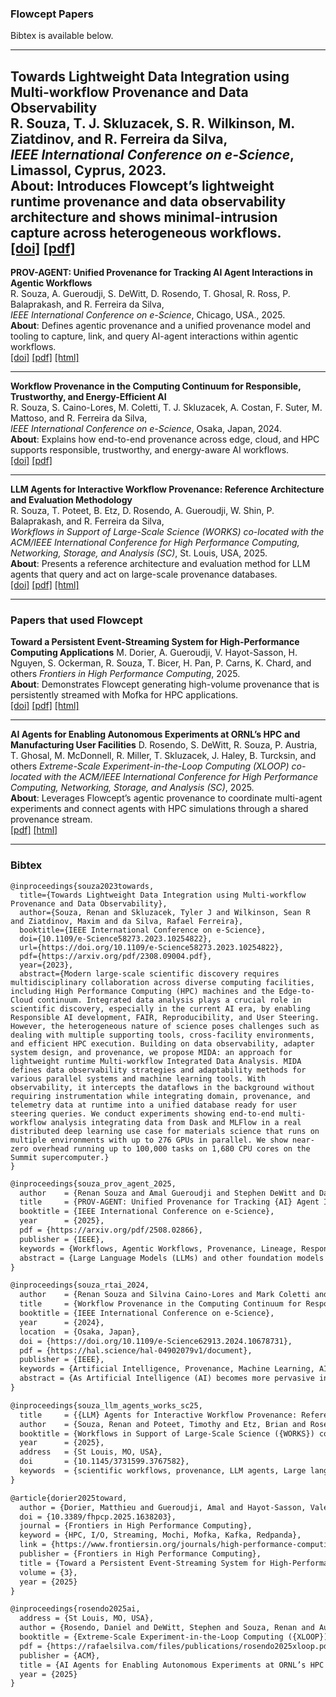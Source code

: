 
### Flowcept Papers

Bibtex is available below.

---

**Towards Lightweight Data Integration using Multi-workflow Provenance and Data Observability**  
R. Souza, T. J. Skluzacek, S. R. Wilkinson, M. Ziatdinov, and R. Ferreira da Silva,  
*IEEE International Conference on e-Science*, Limassol, Cyprus, 2023.  <br/>
**About**: Introduces Flowcept’s lightweight runtime provenance and data observability architecture and shows minimal-intrusion capture across heterogeneous workflows. <br/>
[[doi]](https://doi.org/10.1109/e-Science58273.2023.10254822)
[[pdf]](https://arxiv.org/pdf/2308.09004.pdf)  
---

**PROV-AGENT: Unified Provenance for Tracking AI Agent Interactions in Agentic Workflows**  
R. Souza, A. Gueroudji, S. DeWitt, D. Rosendo, T. Ghosal, R. Ross, P. Balaprakash, and R. Ferreira da Silva,  
*IEEE International Conference on e-Science*, Chicago, USA., 2025. <br/>
**About**: Defines agentic provenance and a unified provenance model and tooling to capture, link, and query AI-agent interactions within agentic workflows. </br>
[[doi]](https://doi.org/10.1109/eScience65000.2025.00093) 
[[pdf]](https://arxiv.org/pdf/2508.02866)
[[html]](https://arxiv.org/html/2508.02866v3) <br/>


---

**Workflow Provenance in the Computing Continuum for Responsible, Trustworthy, and Energy-Efficient AI**  
R. Souza, S. Caino-Lores, M. Coletti, T. J. Skluzacek, A. Costan, F. Suter, M. Mattoso, and R. Ferreira da Silva,  
*IEEE International Conference on e-Science*, Osaka, Japan, 2024. <br/>
**About**: Explains how end-to-end provenance across edge, cloud, and HPC supports responsible, trustworthy, and energy-aware AI workflows. <br/>
[[doi]](https://doi.org/10.1109/e-Science62913.2024.10678731) 
[[pdf]](https://hal.science/hal-04902079v1/document) <br/>


---

**LLM Agents for Interactive Workflow Provenance: Reference Architecture and Evaluation Methodology**  
R. Souza, T. Poteet, B. Etz, D. Rosendo, A. Gueroudji, W. Shin, P. Balaprakash, and R. Ferreira da Silva,  
*Workflows in Support of Large-Scale Science (WORKS) co-located with the ACM/IEEE International Conference for High Performance Computing, Networking, Storage, and Analysis (SC)*, St. Louis, USA, 2025.  
**About**: Presents a reference architecture and evaluation method for LLM agents that query and act on large-scale provenance databases. </br>
[[doi]](https://doi.org/10.1145/3731599.3767582) 
[[pdf]](https://arxiv.org/pdf/2509.13978)
[[html]](https://arxiv.org/html/2509.13978)


--- 

### Papers that used Flowcept


**Toward a Persistent Event-Streaming System for High-Performance Computing Applications**
M. Dorier, A. Gueroudji, V. Hayot-Sasson, H. Nguyen, S. Ockerman, R. Souza, T. Bicer, H. Pan, P. Carns, K. Chard, and others
*Frontiers in High Performance Computing*, 2025. <br/>
**About**: Demonstrates Flowcept generating high-volume provenance that is persistently streamed with Mofka for HPC applications. <br/>
[[doi]](https://doi.org/10.3389/fhpcp.2025.1638203) 
[[pdf]](https://web.cels.anl.gov/~woz/papers/Mofka_2025.pdf) 
[[html]](https://www.frontiersin.org/journals/high-performance-computing/articles/10.3389/fhpcp.2025.1638203/full)
<br/>


---

**AI Agents for Enabling Autonomous Experiments at ORNL’s HPC and Manufacturing User Facilities**
D. Rosendo, S. DeWitt, R. Souza, P. Austria, T. Ghosal, M. McDonnell, R. Miller, T. Skluzacek, J. Haley, B. Turcksin, and others
*Extreme-Scale Experiment-in-the-Loop Computing (XLOOP) co-located with the ACM/IEEE International Conference for High Performance Computing, Networking, Storage, and Analysis (SC)*, 2025. <br/>
**About**: Leverages Flowcept’s agentic provenance to coordinate multi-agent experiments and connect agents with HPC simulations through a shared provenance stream. <br/>
[[pdf]](https://rafaelsilva.com/files/publications/rosendo2025xloop.pdf)
[[html]](https://camps.aptaracorp.com/ACM_PMS/PMS/ACM/SCWORKSHOPS25/253/0b09762d-8e84-11f0-957d-16ffd757ba29/OUT/scworkshops25-253.html)


--- 

### Bibtex

```
@inproceedings{souza2023towards,
  title={Towards Lightweight Data Integration using Multi-workflow Provenance and Data Observability},
  author={Souza, Renan and Skluzacek, Tyler J and Wilkinson, Sean R and Ziatdinov, Maxim and da Silva, Rafael Ferreira},
  booktitle={IEEE International Conference on e-Science},
  doi={10.1109/e-Science58273.2023.10254822},
  url={https://doi.org/10.1109/e-Science58273.2023.10254822},
  pdf={https://arxiv.org/pdf/2308.09004.pdf},
  year={2023},
  abstract={Modern large-scale scientific discovery requires multidisciplinary collaboration across diverse computing facilities, including High Performance Computing (HPC) machines and the Edge-to-Cloud continuum. Integrated data analysis plays a crucial role in scientific discovery, especially in the current AI era, by enabling Responsible AI development, FAIR, Reproducibility, and User Steering. However, the heterogeneous nature of science poses challenges such as dealing with multiple supporting tools, cross-facility environments, and efficient HPC execution. Building on data observability, adapter system design, and provenance, we propose MIDA: an approach for lightweight runtime Multi-workflow Integrated Data Analysis. MIDA defines data observability strategies and adaptability methods for various parallel systems and machine learning tools. With observability, it intercepts the dataflows in the background without requiring instrumentation while integrating domain, provenance, and telemetry data at runtime into a unified database ready for user steering queries. We conduct experiments showing end-to-end multi-workflow analysis integrating data from Dask and MLFlow in a real distributed deep learning use case for materials science that runs on multiple environments with up to 276 GPUs in parallel. We show near-zero overhead running up to 100,000 tasks on 1,680 CPU cores on the Summit supercomputer.}
}
```

```latex
@inproceedings{souza_prov_agent_2025,
  author    = {Renan Souza and Amal Gueroudji and Stephen DeWitt and Daniel Rosendo and Tirthankar Ghosal and Robert Ross and Prasanna Balaprakash and Rafael Ferreira da Silva},
  title     = {PROV-AGENT: Unified Provenance for Tracking {AI} Agent Interactions in Agentic Workflows},
  booktitle = {IEEE International Conference on e-Science},
  year      = {2025},
  pdf = {https://arxiv.org/pdf/2508.02866},
  publisher = {IEEE},
  keywords = {Workflows, Agentic Workflows, Provenance, Lineage, Responsible AI, LLM, Agentic AI},
  abstract = {Large Language Models (LLMs) and other foundation models are increasingly used as the core of AI agents. In agentic workflows, these agents plan tasks, interact with humans and peers, and influence scientific outcomes across federated and heterogeneous environments. However, agents can hallucinate or reason incorrectly, propagating errors when one agent's output becomes another's input. Thus, assuring that agents' actions are transparent, traceable, reproducible, and reliable is critical to assess hallucination risks and mitigate their workflow impacts. While provenance techniques have long supported these principles, existing methods fail to capture and relate agent-centric metadata such as prompts, responses, and decisions with the broader workflow context and downstream outcomes. In this paper, we introduce PROV-AGENT, a provenance model that extends W3C PROV and leverages the Model Context Protocol (MCP) and data observability to integrate agent interactions into end-to-end workflow provenance. Our contributions include: (1) a provenance model tailored for agentic workflows, (2) a near real-time, open-source system for capturing agentic provenance, and (3) a cross-facility evaluation spanning edge, cloud, and HPC environments, demonstrating support for critical provenance queries and agent reliability analysis.}
}
```

```latex
@inproceedings{souza_rtai_2024,
  author    = {Renan Souza and Silvina Caino-Lores and Mark Coletti and Tyler J. Skluzacek and Alexandru Costan and Frederic Suter and Marta Mattoso and Rafael Ferreira da Silva},
  title     = {Workflow Provenance in the Computing Continuum for Responsible, Trustworthy, and Energy-Efficient {AI}},
  booktitle = {IEEE International Conference on e-Science},
  year      = {2024},
  location  = {Osaka, Japan},
  doi = {https://doi.org/10.1109/e-Science62913.2024.10678731},
  pdf = {https://hal.science/hal-04902079v1/document},
  publisher = {IEEE},
  keywords = {Artificial Intelligence, Provenance, Machine Learning, AI workflows, ML workflows, Responsible AI, Trustworthy AI, Reproducibility, AI Lifecycle, Energy-efficient AI},
  abstract = {As Artificial Intelligence (AI) becomes more pervasive in our society, it is crucial to develop, deploy, and assess Responsible and Trustworthy AI (RTAI) models, i.e., those that consider not only accuracy but also other aspects, such as explainability, fairness, and energy efficiency. Workflow provenance data have historically enabled critical capabilities towards RTAI. Provenance data derivation paths contribute to responsible workflows through transparency in tracking artifacts and resource consumption. Provenance data are well-known for their trustworthiness, helping explainability, reproducibility, and accountability. However, there are complex challenges to achieving RTAI, which are further complicated by the heterogeneous infrastructure in the computing continuum (Edge-Cloud-HPC) used to develop and deploy models. As a result, a significant research and development gap remains between workflow provenance data management and RTAI. In this paper, we present a vision of the pivotal role of workflow provenance in supporting RTAI and discuss related challenges. We present a schematic view of the relationship between RTAI and provenance, and highlight open research directions.}
}
```

```latex
@inproceedings{souza_llm_agents_works_sc25,
  title     = {{LLM} Agents for Interactive Workflow Provenance: Reference Architecture and Evaluation Methodology},
  author    = {Souza, Renan and Poteet, Timothy and Etz, Brian and Rosendo, Daniel and Gueroudji, Amal and others},
  booktitle = {Workflows in Support of Large-Scale Science ({WORKS}) co-located with the {ACM}/{IEEE} International Conference for High Performance Computing, Networking, Storage, and Analysis ({SC})},
  year      = {2025},
  address   = {St Louis, MO, USA},
  doi       = {10.1145/3731599.3767582},
  keywords  = {scientific workflows, provenance, LLM agents, Large language models, AI agents, agentic workflows, agentic provenance}
}
```

```latex
@article{dorier2025toward,
  author = {Dorier, Matthieu and Gueroudji, Amal and Hayot-Sasson, Valerie and Nguyen, Hai and Ockerman, Seth and Souza, Renan and Bicer, Tekin and Pan, Haochen and Carns, Philip and Chard, Kyle and others},
  doi = {10.3389/fhpcp.2025.1638203},
  journal = {Frontiers in High Performance Computing},
  keyword = {HPC, I/O, Streaming, Mochi, Mofka, Kafka, Redpanda},
  link = {https://www.frontiersin.org/journals/high-performance-computing/articles/10.3389/fhpcp.2025.1638203/abstract},
  publisher = {Frontiers in High Performance Computing},
  title = {Toward a Persistent Event-Streaming System for High-Performance Computing Applications},
  volume = {3},
  year = {2025}
}
```

```latex
@inproceedings{rosendo2025ai,
  address = {St Louis, MO, USA},
  author = {Rosendo, Daniel and DeWitt, Stephen and Souza, Renan and Austria, Phillipe and Ghosal, Tirthankar and McDonnell, Marshall and Miller, Ross and Skluzacek, Tyler J and Haley, James and Turcksin, Bruno and others},
  booktitle = {Extreme-Scale Experiment-in-the-Loop Computing ({XLOOP}) co-located with the {ACM}/{IEEE} International Conference for High Performance Computing, Networking, Storage, and Analysis ({SC})},
  pdf = {https://rafaelsilva.com/files/publications/rosendo2025xloop.pdf},
  publisher = {ACM},
  title = {AI Agents for Enabling Autonomous Experiments at ORNL’s HPC and Manufacturing User Facilities},
  year = {2025}
}
```
